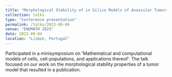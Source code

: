```yaml
---
title: "Morphological Stability of in Silico Models of Avascular Tumors"
collection: talks
type: "Conference presentation"
permalink: /talks/2023-09-04
venue: "ENUMATH 2023"
date: 2023-09-04
location: "Lisbon, Portugal"
---
```


Participated in a minisymposium on 'Mathematical and computational
models of cells, cell-populations, and applications thereof'. The talk
focused on our work on the morphological stability properties of a 
tumor model that resulted in a publication.
